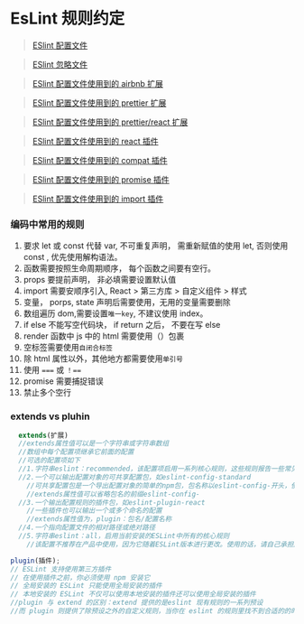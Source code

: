 # EsLint 规则约定

> [ESlint 配置文件](./.eslintrc)

> [ESlint 忽略文件](./.eslintignore)

> [ESlint 配置文件使用到的 airbnb 扩展](https://github.com/airbnb/javascript)

> [ESlint 配置文件使用到的 prettier 扩展](https://github.com/prettier/eslint-config-prettier/blob/master/index.js)

> [ESlint 配置文件使用到的 prettier/react 扩展](https://github.com/prettier/eslint-config-prettier/blob/master/react.js)

> [ESlint 配置文件使用到的 react 插件](https://github.com/yannickcr/eslint-plugin-react)

> [ESlint 配置文件使用到的 compat 插件](https://github.com/amilajack/eslint-plugin-compat)

> [ESlint 配置文件使用到的 promise 插件](https://github.com/xjamundx/eslint-plugin-promise)

> [ESlint 配置文件使用到的 import 插件](https://github.com/benmosher/eslint-plugin-import)

### 编码中常用的规则

1. 要求 let 或 const 代替 var, 不可重复声明， 需重新赋值的使用 let, 否则使用 const , 优先使用解构语法。
1. 函数需要按照生命周期顺序， 每个函数之间要有空行。
1. props 要提前声明， 非必填需要设置默认值
1. import 需要安顺序引入, React > 第三方库 > 自定义组件 > 样式
1. 变量， porps, state 声明后需要使用，无用的变量需要删除
1. 数组遍历 dom,需要设置`唯一key`, 不建议使用 index。
1. if else 不能写空代码块， if return 之后， 不要在写 else
1. render 函数中 js 中的 html 需要使用（）包裹
1. 空标签需要使用`自闭合标签`
1. 除 html 属性以外，其他地方都需要使用`单引号`
1. 使用 `===` 或 `！==`
1. promise 需要捕捉错误
1. 禁止多个空行

### extends vs pluhin

```js
  extends(扩展)
  //extends属性值可以是一个字符串或字符串数组
  //数组中每个配置项继承它前面的配置
  //可选的配置项如下
  //1.字符串eslint：recommended，该配置项启用一系列核心规则，这些规则报告一些常见问题，即在(规则页面)中打勾的规则
  //2.一个可以输出配置对象的可共享配置包，如eslint-config-standard
    //可共享配置包是一个导出配置对象的简单的npm包，包名称以eslint-config-开头，使用前要安装
    //extends属性值可以省略包名的前缀eslint-config-
  //3.一个输出配置规则的插件包，如eslint-plugin-react
    //一些插件也可以输出一个或多个命名的配置
    //extends属性值为，plugin：包名/配置名称
  //4.一个指向配置文件的相对路径或绝对路径
  //5.字符串eslint：all，启用当前安装的ESLint中所有的核心规则
    //该配置不推荐在产品中使用，因为它随着ESLint版本进行更改。使用的话，请自己承担风险
```

```js
plugin(插件);
// ESLint 支持使用第三方插件
// 在使用插件之前，你必须使用 npm 安装它
// 全局安装的 ESLint 只能使用全局安装的插件
// 本地安装的 ESLint 不仅可以使用本地安装的插件还可以使用全局安装的插件
//plugin 与 extend 的区别：extend 提供的是eslint 现有规则的一系列预设
//而 plugin 则提供了除预设之外的自定义规则，当你在 eslint 的规则里找不到合适的的时候就可以借用插件来实现了
```
